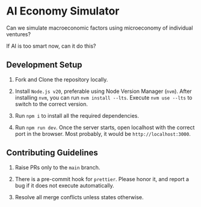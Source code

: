 # AI Economy Simulator

Can we simulate macroeconomic factors using microeconomy of individual ventures?

If AI is too smart now, can it do this?

## Development Setup

1. Fork and Clone the repository locally.

1. Install `Node.js v20`, preferable using Node Version Manager (`nvm`). After installing `nvm`, you can run `nvm install --lts`. Execute `nvm use --lts` to switch to the correct version.

1. Run `npm i` to install all the required dependencies.

1. Run `npm run dev`. Once the server starts, open localhost with the correct port in the browser. Most probably, it would be `http://localhost:3000`.

## Contributing Guidelines

1. Raise PRs only to the `main` branch.

1. There is a pre-commit hook for `prettier`. Please honor it, and report a bug if it does not execute automatically.

1. Resolve all merge conflicts unless states otherwise.
